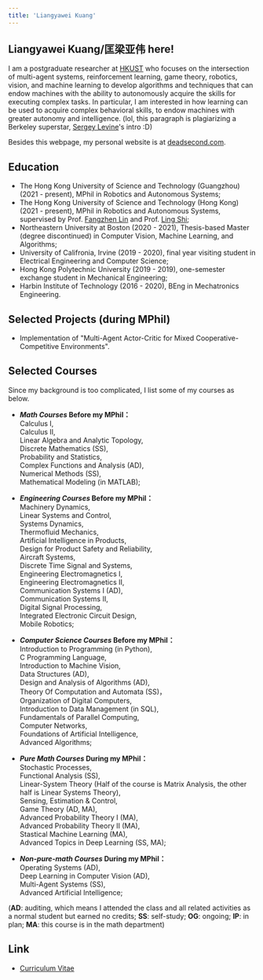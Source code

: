 ```yaml
---
title: 'Liangyawei Kuang'
---
```


## Liangyawei Kuang/匡梁亚伟 here! 
I am a postgraduate researcher at [HKUST](https://hkust.edu.hk/) who focuses on the intersection of multi-agent systems, reinforcement learning, game theory, robotics, vision, and machine learning to develop algorithms and techniques that can endow machines with the ability to autonomously acquire the skills for executing complex tasks. In particular, I am interested in how learning can be used to acquire complex behavioral skills, to endow machines with greater autonomy and intelligence. (lol, this paragraph is plagiarizing a Berkeley superstar, [Sergey Levine](http://people.eecs.berkeley.edu/~svlevine/)'s intro :D)

Besides this webpage, my personal website is at [deadsecond.com](https://www.deadsecond.com).

## Education
- The Hong Kong University of Science and Technology (Guangzhou) (2021 - present), MPhil in Robotics and Autonomous Systems;
- The Hong Kong University of Science and Technology (Hong Kong) (2021 - present), MPhil in Robotics and Autonomous Systems, supervised by Prof. [Fangzhen Lin](https://facultyprofiles.ust.hk/profiles.php?profile=fangzhen-lin-flin#researchinterest) and Prof. [Ling Shi](https://facultyprofiles.ust.hk/profiles.php?profile=ling-shi-eesling);
- Northeastern University at Boston (2020 - 2021), Thesis-based Master (degree discontinued) in Computer Vision, Machine Learning, and Algorithms;
- University of Califronia, Irvine (2019 - 2020), final year visiting student in Electrical Engineering and Computer Science;
- Hong Kong Polytechnic University (2019 - 2019), one-semester exchange student in Mechanical Engineering;
- Harbin Institute of Technology (2016 - 2020), BEng in Mechatronics Engineering.

## Selected Projects (during MPhil)
- Implementation of "Multi-Agent Actor-Critic for Mixed Cooperative-Competitive Environments".

## Selected Courses
Since my background is too complicated, I list some of my courses as below.
- ***Math Courses* Before my MPhil：**  
Calculus I,  
Calculus II,  
Linear Algebra and Analytic Topology,  
Discrete Mathematics (SS),  
Probability and Statistics,  
Complex Functions and Analysis (AD),  
Numerical Methods (SS),  
Mathematical Modeling (in MATLAB);

- ***Engineering Courses* Before my MPhil：**  
Machinery Dynamics,  
Linear Systems and Control,  
Systems Dynamics,  
Thermofluid Mechanics,  
Artificial Intelligence in Products,  
Design for Product Safety and Reliability,  
Aircraft Systems,  
Discrete Time Signal and Systems,  
Engineering Electromagnetics I,  
Engineering Electromagnetics II,  
Communication Systems I (AD),  
Communication Systems II,  
Digital Signal Processing,  
Integrated Electronic Circuit Design,  
Mobile Robotics;

- ***Computer Science Courses* Before my MPhil：**  
Introduction to Programming (in Python),    
C Programming Language,  
Introduction to Machine Vision,  
Data Structures (AD),  
Design and Analysis of Algorithms (AD),  
Theory Of Computation and Automata (SS)，  
Organization of Digital Computers,  
Introduction to Data Management (in SQL),  
Fundamentals of Parallel Computing,  
Computer Networks,  
Foundations of Artificial Intelligence,  
Advanced Algorithms;

- ***Pure Math Courses* During my MPhil：**  
Stochastic Processes,  
Functional Analysis (SS),  
Linear-System Theory (Half of the course is Matrix Analysis, the other half is Linear Systems Theory),  
Sensing, Estimation & Control,  
Game Theory (AD, MA),  
Advanced Probability Theory I (MA),  
Advanced Probability Theory II (MA),  
Stastical Machine Learning (MA),  
Advanced Topics in Deep Learning (SS, MA);

- ***Non-pure-math Courses* During my MPhil：**  
Operating Systems (AD),  
Deep Learning in Computer Vision (AD),  
Multi-Agent Systems (SS),  
Advanced Artificial Intelligence;

(__AD__: auditing, which means I attended the class and all related activities as a normal student but earned no credits; __SS__: self-study; __OG__: ongoing; __IP__: in plan; __MA__: this course is in the math department)

## Link
- [Curriculum Vitae](https://github.com/klyw1998/LiangyaweiKuang/blob/gh-pages/cv.pdf)
